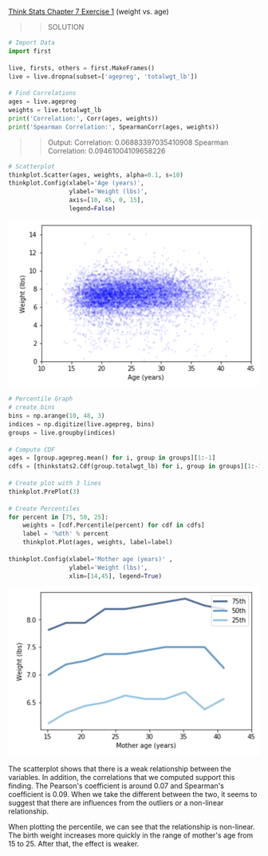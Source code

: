 [Think Stats Chapter 7 Exercise 1](http://greenteapress.com/thinkstats2/html/thinkstats2008.html#toc70) (weight vs. age)

>> SOLUTION

```python
# Import Data
import first

live, firsts, others = first.MakeFrames()
live = live.dropna(subset=['agepreg', 'totalwgt_lb'])

# Find Correlations
ages = live.agepreg
weights = live.totalwgt_lb
print('Correlation:', Corr(ages, weights))
print('Spearman Correlation:', SpearmanCorr(ages, weights))
```
>> Output: 
Correlation: 0.06883397035410908
Spearman Correlation: 0.09461004109658226

```python
# Scatterplot
thinkplot.Scatter(ages, weights, alpha=0.1, s=10)
thinkplot.Config(xlabel='Age (years)',
                 ylabel='Weight (lbs)',
                 axis=[10, 45, 0, 15],
                 legend=False)
```
![Scatterplot](scatterplot.png)

```python
# Percentile Graph
# create bins
bins = np.arange(10, 48, 3)
indices = np.digitize(live.agepreg, bins)
groups = live.groupby(indices)

# Compute CDF
ages = [group.agepreg.mean() for i, group in groups][1:-1]
cdfs = [thinkstats2.Cdf(group.totalwgt_lb) for i, group in groups][1:-1]

# Create plot with 3 lines
thinkplot.PrePlot(3)

# Create Percentiles
for percent in [75, 50, 25]:
    weights = [cdf.Percentile(percent) for cdf in cdfs]
    label = '%dth' % percent
    thinkplot.Plot(ages, weights, label=label)
    
thinkplot.Config(xlabel='Mother age (years)' ,
                 ylabel='Weight (lbs)',
                 xlim=[14,45], legend=True)
```

![Percentile](percentiles.png)

The scatterplot shows that there is a weak relationship between the variables. In addition, the correlations that we computed support this finding. The Pearson's coefficient is around 0.07 and Spearman's coefficient is 0.09. When we take the different between the two, it seems to suggest that there are influences from the outliers or a non-linear relationship.

When plotting the percentile, we can see that the relationship is non-linear. The birth weight increases more quickly in the range of mother's age from 15 to 25. After that, the effect is weaker.
